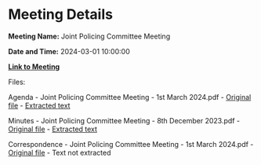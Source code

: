 # Meeting Details

**Meeting Name:** Joint Policing Committee Meeting

**Date and Time:** 2024-03-01 10:00:00

**[Link to Meeting](https://www.limerick.ie/council/whats-on/joint-policing-committee-meeting-21)**

Files: 

Agenda - Joint Policing Committee Meeting - 1st March 2024.pdf - [Original file](https://www.limerick.ie/sites/default/files/media/documents/2024-05/agenda-joint-policing-committee-meeting-1st-march-2024.pdf) - [Extracted text](./Agenda%20-%20Joint%20Policing%20Committee%20Meeting%20-%201st%20March%202024.md)

Minutes - Joint Policing Committee Meeting - 8th December 2023.pdf - [Original file](https://www.limerick.ie/sites/default/files/media/documents/2024-05/minutes-joint-policing-committee-meeting-8th-december-2023.pdf) - [Extracted text](./Minutes%20-%20Joint%20Policing%20Committee%20Meeting%20-%208th%20December%202023.md)

Correspondence - Joint Policing Committee Meeting - 1st March 2024.pdf - [Original file](https://www.limerick.ie/sites/default/files/media/documents/2024-05/correspondence-joint-policing-committee-meeting-1st-march-2024.pdf) - Text not extracted

